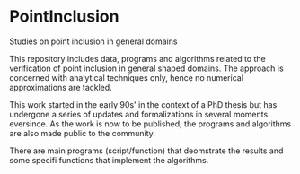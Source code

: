 # PointInclusion
Studies on point inclusion in general domains

This repository includes data, programs and algorithms related to the verification of point inclusion in general shaped domains.
The approach is concerned with analytical techniques only, hence no numerical approximations are tackled.

This work started in the early 90s' in the context of a PhD thesis but has undergone a series of updates and formalizations in several moments eversince.
As the work is now to be published, the programs and algorithms are also made public to the community.

There are main programs (script/function) that deomstrate the results and some specifi functions that implement the algorithms.

